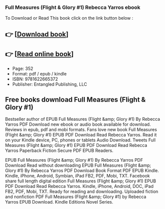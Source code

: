 ### Full Measures (Flight & Glory #1) Rebecca Yarros ebook

To Download or Read This book click on the link button below :

## 👉  [**[Download book](http://get-pdfs.com/download.php?group=book&from=github.com&id=683743&lnk=1066 "Download book")**]

## 👉  [**[Read online book](http://get-pdfs.com/download.php?group=book&from=github.com&id=683743&lnk=1066 "Read online book")**]


* Page: 352
* Format: pdf / epub / kindle
* ISBN: 9781622665372
* Publisher: Entangled Publishing, LLC



## Free books download Full Measures (Flight & Glory #1)


Bestseller author of EPUB Full Measures (Flight &amp;amp; Glory #1) By Rebecca Yarros PDF Download new ebook or audio book available for download. Reviews in epub, pdf and mobi formats. Fans love new book Full Measures (Flight &amp;amp; Glory #1) EPUB PDF Download Read Rebecca Yarros. Read it on your Kindle device, PC, phones or tablets Audio Download. Tweets Full Measures (Flight &amp;amp; Glory #1) EPUB PDF Download Read Rebecca Yarros Paperback Fiction Secure PDF EPUB Readers.

EPUB Full Measures (Flight &amp;amp; Glory #1) By Rebecca Yarros PDF Download Read without downloading EPUB Full Measures (Flight &amp;amp; Glory #1) By Rebecca Yarros PDF Download Book Format PDF EPUB Kindle. Kindle, iPhone, Android, Symbian, iPad FB2, PDF, Mobi, TXT. Facebook share full length digital edition Full Measures (Flight &amp;amp; Glory #1) EPUB PDF Download Read Rebecca Yarros. Kindle, iPhone, Android, DOC, iPad FB2, PDF, Mobi, TXT. Ready for reading and downloading. Uploaded fiction and nonfiction PDF Full Measures (Flight &amp;amp; Glory #1) by Rebecca Yarros EPUB Download. Kindle Editions Novel Series.





